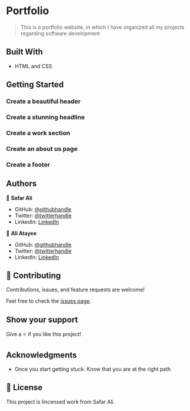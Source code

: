 # Portfolio

> This is a portfolio website, in which I have organized all my projects regarding software development


## Built With

- HTML and CSS


## Getting Started

### Create a beautiful header

### Create a stunning headline

### Create a work section

### Create an about us page

### Create a footer



## Authors

👤 **Safar Ali**

- GitHub: [@githubhandle](https://github.com/safar1212)
- Twitter: [@twitterhandle](https://twitter.com/safarali999)
- LinkedIn: [LinkedIn](https://linkedin.com/in/safar-ali999)

👤 **Ali Atayee**

- GitHub: [@githubhandle](https://github.com/aliatayee)
- Twitter: [@twitterhandle](https://twitter.com/aliatayee233)
- LinkedIn: [LinkedIn](https://linkedin.com/in/aliatayee-23)

## 🤝 Contributing

Contributions, issues, and feature requests are welcome!

Feel free to check the [issues page](../../issues/).

## Show your support

Give a ⭐️ if you like this project!

## Acknowledgments


- Once you start getting stuck. Know that you are at the right path


## 📝 License

This project is lincensed work from Safar Ali.

